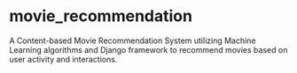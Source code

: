# movie_recommendation
A Content-based Movie Recommendation System utilizing Machine Learning algorithms and Django framework to recommend movies based on user activity and interactions.
